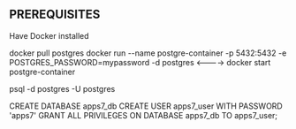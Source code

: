 PREREQUISITES
------------
Have Docker installed

docker pull postgres
docker run --name postgre-container -p 5432:5432 -e POSTGRES_PASSWORD=mypassword -d postgres <----> docker start postgre-container

psql -d postgres -U postgres

CREATE DATABASE apps7_db
CREATE USER apps7_user WITH PASSWORD 'apps7'
GRANT ALL PRIVILEGES ON DATABASE apps7_db TO apps7_user;
